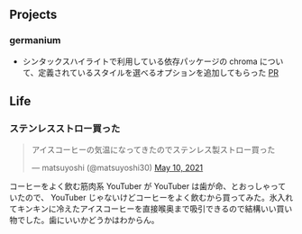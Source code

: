 ## Projects

### germanium

- シンタックスハイライトで利用している依存パッケージの chroma について、定義されているスタイルを選べるオプションを追加してもらった [PR](https://github.com/matsuyoshi30/germanium/pull/15)

## Life

### ステンレスストロー買った

<blockquote class="twitter-tweet"><p lang="ja" dir="ltr">アイスコーヒーの気温になってきたのでステンレス製ストロー買った</p>&mdash; matsuyoshi (@matsuyoshi30) <a href="https://twitter.com/matsuyoshi30/status/1391716499346231296?ref_src=twsrc%5Etfw">May 10, 2021</a></blockquote> <script async src="https://platform.twitter.com/widgets.js" charset="utf-8"></script>

コーヒーをよく飲む筋肉系 YouTuber が YouTuber は歯が命、とおっしゃっていたので、 YouTuber じゃないけどコーヒーをよく飲むから買ってみた。氷入れてキンキンに冷えたアイスコーヒーを直接喉奥まで吸引できるので結構いい買い物でした。歯にいいかどうかはわからん。
